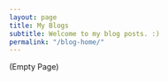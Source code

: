 ```yaml
---
layout: page
title: My Blogs
subtitle: Welcome to my blog posts. :)
permalink: "/blog-home/"
---
```


(Empty Page)
